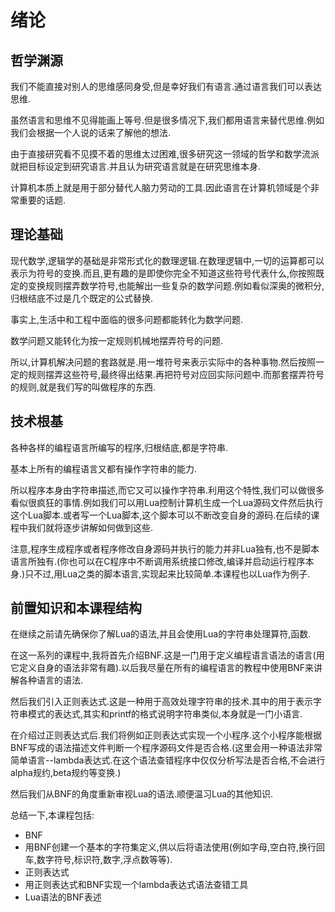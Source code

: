 # 绪论

## 哲学渊源

我们不能直接对别人的思维感同身受,但是幸好我们有语言.通过语言我们可以表达思维.

虽然语言和思维不见得能画上等号.但是很多情况下,我们都用语言来替代思维.例如我们会根据一个人说的话来了解他的想法.

由于直接研究看不见摸不着的思维太过困难,很多研究这一领域的哲学和数学流派就把目标设定到研究语言.并且认为研究语言就是在研究思维本身.

计算机本质上就是用于部分替代人脑力劳动的工具.因此语言在计算机领域是个非常重要的话题.

## 理论基础

现代数学,逻辑学的基础是非常形式化的数理逻辑.在数理逻辑中,一切的运算都可以表示为符号的变换.而且,更有趣的是即使你完全不知道这些符号代表什么,你按照既定的变换规则摆弄数学符号,也能解出一些复杂的数学问题.例如看似深奥的微积分,归根结底不过是几个既定的公式替换.

事实上,生活中和工程中面临的很多问题都能转化为数学问题.

数学问题又能转化为按一定规则机械地摆弄符号的问题.

所以,计算机解决问题的套路就是.用一堆符号来表示实际中的各种事物.然后按照一定的规则摆弄这些符号,最终得出结果.再把符号对应回实际问题中.而那套摆弄符号的规则,就是我们写的叫做程序的东西.

## 技术根基

各种各样的编程语言所编写的程序,归根结底,都是字符串.

基本上所有的编程语言又都有操作字符串的能力.

所以程序本身由字符串描述,而它又可以操作字符串.利用这个特性,我们可以做很多看似很疯狂的事情.例如我们可以用Lua控制计算机生成一个Lua源码文件然后执行这个Lua脚本.或者写一个Lua脚本,这个脚本可以不断改变自身的源码.在后续的课程中我们就将逐步讲解如何做到这些.

注意,程序生成程序或者程序修改自身源码并执行的能力并非Lua独有,也不是脚本语言所独有.(你也可以在C程序中不断调用系统接口修改,编译并启动运行程序本身.)只不过,用Lua之类的脚本语言,实现起来比较简单.本课程也以Lua作为例子.

## 前置知识和本课程结构

在继续之前请先确保你了解Lua的语法,并且会使用Lua的字符串处理算符,函数.

在这一系列的课程中,我将首先介绍BNF.这是一门用于定义编程语言语法的语言(用它定义自身的语法非常有趣).以后我尽量在所有的编程语言的教程中使用BNF来讲解各种语言的语法.

然后我们引入正则表达式.这是一种用于高效处理字符串的技术.其中的用于表示字符串模式的表达式,其实和printf的格式说明字符串类似,本身就是一门小语言.

在介绍过正则表达式后.我们将例如正则表达式实现一个小程序.这个小程序能根据BNF写成的语法描述文件判断一个程序源码文件是否合格.(这里会用一种语法非常简单语言--lambda表达式.在这个语法查错程序中仅仅分析写法是否合格,不会进行alpha规约,beta规约等变换.)

然后我们从BNF的角度重新审视Lua的语法.顺便温习Lua的其他知识.

总结一下,本课程包括:

* BNF
* 用BNF创建一个基本的字符集定义,供以后将语法使用(例如字母,空白符,换行回车,数字符号,标识符,数字,浮点数等等).
* 正则表达式
* 用正则表达式和BNF实现一个lambda表达式语法查错工具
* Lua语法的BNF表述
